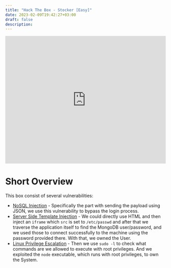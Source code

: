 ```yaml
---
title: "Hack The Box - Stocker [Easy]"
date: 2023-02-09T19:42:27+03:00
draft: false
description: 
---
```


<iframe style="width:100%; height:400px;" src="https://www.youtube.com/embed/yUWk88U55_M" title="YouTube video player" frameborder="0" allow="accelerometer; autoplay; clipboard-write; encrypted-media; gyroscope; picture-in-picture; web-share" allowfullscreen></iframe>

# Short Overview

This box consist of several vulnerabilities:
* [NoSQL Injection](https://book.hacktricks.xyz/pentesting-web/nosql-injection) - Specifically the part with sending the payload using JSON, we use this vulnerability to bypass the login process.
* [Server Side Template Injection](https://book.hacktricks.xyz/pentesting-web/ssti-server-side-template-injection) - We could directly use HTML and then inject an `iframe` which `src` is set to `/etc/passwd` and after that we traverse the application itself to find the MongoDB user/password, and we used those to connect successfully to the machine using the password provided there. With that, we owned the User.
* [Linux Privilege Escalation](https://book.hacktricks.xyz/linux-hardening/privilege-escalation) - Then we use `sudo -l` to check what commands are we allowed to execute with root privileges. And we exploited the `node` executable, which runs with root privileges, to own the System.